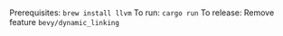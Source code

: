 #
Prerequisites: `brew install llvm`
To run: `cargo run`
To release: Remove feature `bevy/dynamic_linking`